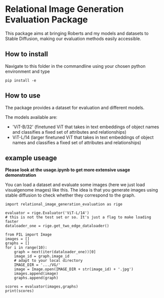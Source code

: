 # Relational Image Generation Evaluation Package

This package aims at bringing Roberts and my models and datasets to Stable Diffusion, making our evaluation methods easily accessible.

## How to install

Navigate to this folder in the commandline using your chosen python environment and type 

```
pip install -e
```

## How to use

The package provides a dataset for evaluation and different models. 

The models available are:

* 'ViT-B/32' (finetuned ViT that takes in text embeddings of object names and classifies a fixed set of attributes and relationships)
* ViT-L/14 (larger finetuned ViT that takes in text embeddings of object names and classifies a fixed set of attributes and relationships)

## example useage

**Please look at the usage.ipynb to get more extensive usage demonstration**

You can load a dataset and evaluate some images (here we just load visualgenome images) like this. The idea is that you generate images using stable diffusion to check whether they correspond to the graph.

```
import relational_image_generation_evaluation as rige

evaluator = rige.Evaluator('ViT-L/14')
# this is not the test set or so. It's just a flag to make loading faster
dataloader_one = rige.get_two_edge_dataloader()

from PIL import Image
images = []
graphs = []
for i in range(10):
    graph = next(iter(dataloader_one))[0]
    image_id = graph.image_id
    # adapt to your local directory
    IMAGE_DIR = '.../VG/'
    image = Image.open(IMAGE_DIR + str(image_id) + '.jpg')
    images.append(image)
    graphs.append(graph)

scores = evaluator(images,graphs)
print(scores)
```
